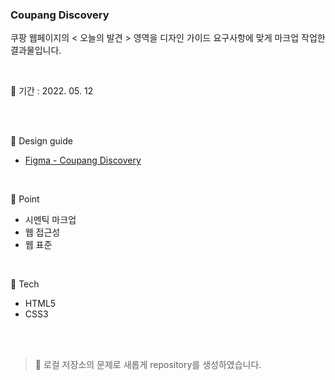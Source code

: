 ### Coupang Discovery
쿠팡 웹페이지의 < 오늘의 발견 > 영역을 디자인 가이드 요구사항에 맞게 마크업 작업한 결과물입니다.

<br/>

📅 기간 : 2022. 05. 12

<br/>
<br/>

🎨  Design guide

* [Figma - Coupang Discovery](https://www.figma.com/file/dl6bGLknvJgXoUzd2eKgCd/Zerobase-html%2Fcss01-Discovery)

<br/>

📌 Point

* 시멘틱 마크업
* 웹 접근성
* 웹 표준

<br/>

🔨 Tech

* HTML5
* CSS3

<br/>
<br/>

> 🔔 로컬 저장소의 문제로 새롭게 repository를 생성하였습니다.